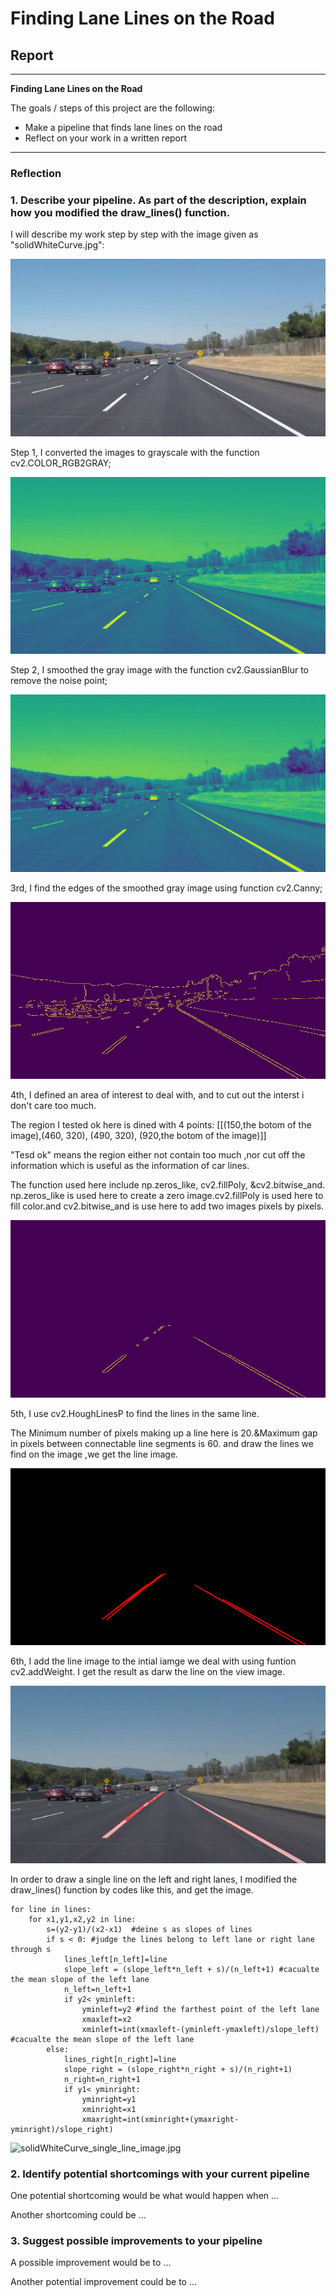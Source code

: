 # **Finding Lane Lines on the Road** 

## Report

---

**Finding Lane Lines on the Road**

The goals / steps of this project are the following:
* Make a pipeline that finds lane lines on the road
* Reflect on your work in a written report

---

### Reflection



### 1. Describe your pipeline. As part of the description, explain how you modified the draw_lines() function.

I will describe my work step by step with the image given as "solidWhiteCurve.jpg":

![solidWhiteCurve.jpg](https://github.com/alchian/Find-car-lines/blob/test_images/solidWhiteCurve.jpg "solidWhiteCurve.jpg")

Step 1, I converted the images to grayscale with the function cv2.COLOR_RGB2GRAY;

![solidWhiteCurve_gray.jpg](https://github.com/alchian/Find-car-lines/blob/test_images/solidWhiteCurve_test_images_grayt.jpg "solidWhiteCurve_gray.jpg")

Step 2,  I smoothed the gray image with the function cv2.GaussianBlur to remove the noise point;

![solidWhiteCurve_smoothing.jpg](https://github.com/alchian/Find-car-lines/blob/test_images/solidWhiteCurve_test_images_smoothing.jpg "solidWhiteCurve_smoothing.jpg")

3rd, I find the edges of the smoothed gray image using function cv2.Canny;

![solidWhiteCurve_edges.jpg](https://github.com/alchian/Find-car-lines/blob/test_images/solidWhiteCurve_test_images_edges.jpg "solidWhiteCurve_edges.jpg")

4th, I defined an area of interest to deal with, and to cut out the interst i don't care too much. 

The region I tested ok here is dined with 4 points: [[(150,the botom of the image),(460, 320), (490, 320), (920,the botom of the image)]]

"Tesd ok" means the region either not contain too much ,nor cut off the information which is useful as the information of car lines. 

The function used here include np.zeros_like,  cv2.fillPoly, &cv2.bitwise_and. np.zeros_like is used here to create a zero image.cv2.fillPoly is used here to fill color.and cv2.bitwise_and is use here to add two images pixels by pixels.

![solidWhiteCurve_region_of_interest.jpg](https://github.com/alchian/Find-car-lines/blob/test_images/solidWhiteCurve_region_of_interest.jpg "solidWhiteCurve_region_of_interest.jpg")

5th, I use cv2.HoughLinesP to find the lines in the same line. 

The Minimum number of pixels making up a line here is 20.&Maximum gap in pixels between connectable line segments is 60. and draw the lines we find on the image ,we get the line image.

![solidWhiteCurve_line_image.jpg](https://github.com/alchian/Find-car-lines/blob/test_images/solidWhiteCurve_line_image.jpg "solidWhiteCurve_line_image.jpg")

6th, I add the line image to the intial iamge we deal with using funtion cv2.addWeight. I get the result as darw the line on the view image.

![solidWhiteCurve_drawline.jpg](https://github.com/alchian/Find-car-lines/blob/test_images/solidWhiteCurve_drawline.jpg "solidWhiteCurve_drwline.jpg")

In order to draw a single line on the left and right lanes, I modified the draw_lines() function by codes like this, and get the image.

    
    for line in lines:
        for x1,y1,x2,y2 in line:
            s=(y2-y1)/(x2-x1)  #deine s as slopes of lines
            if s < 0: #judge the lines belong to left lane or right lane through s
                lines_left[n_left]=line
                slope_left = (slope_left*n_left + s)/(n_left+1) #cacualte the mean slope of the left lane
                n_left=n_left+1
                if y2< yminleft:
                    yminleft=y2 #find the farthest point of the left lane
                    xmaxleft=x2 
                    xminleft=int(xmaxleft-(yminleft-ymaxleft)/slope_left) #cacualte the mean slope of the left lane
            else:
                lines_right[n_right]=line
                slope_right = (slope_right*n_right + s)/(n_right+1)
                n_right=n_right+1
                if y1< yminright:
                    yminright=y1  
                    xminright=x1
                    xmaxright=int(xminright+(ymaxright-yminright)/slope_right)

![solidWhiteCurve_single_line_image.jpg](https://github.com/alchian/Find-car-lines/blob/test_images/solidWhiteCurve_single_line_image.jpg"solidWhiteCurve_single_line_image.jpg")

### 2. Identify potential shortcomings with your current pipeline


One potential shortcoming would be what would happen when ... 

Another shortcoming could be ...


### 3. Suggest possible improvements to your pipeline

A possible improvement would be to ...

Another potential improvement could be to ...
